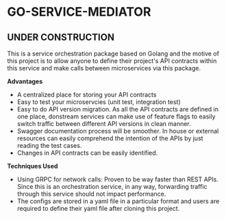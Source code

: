 # GO-SERVICE-MEDIATOR
## UNDER CONSTRUCTION

This is a service orchestration package based on Golang and the motive of this project is to allow anyone to define their project's API contracts within this service and make calls between microservices via this package.

**Advantages**
- A centralized place for storing your API contracts
- Easy to test your microservcies (unit test, integration test)
- Easy to do API version migration. As all the API contracts are defined in one place, donstream services can make use of feature flags to easily switch traffic between different API versions in clean manner.
- Swagger documentation process will be smoother. In house or external resources can easily comprehend the intention of the APIs by just reading the test cases.
- Changes in API contracts can be easily identified.

**Techniques Used**
- Using GRPC for network calls: Proven to be way faster than REST APIs. Since this is an orchestration service, in any way, forwarding traffic through this service should not impact performance.
- The configs are stored in a yaml file in a particular format and users are required to define their yaml file after cloning this project.
